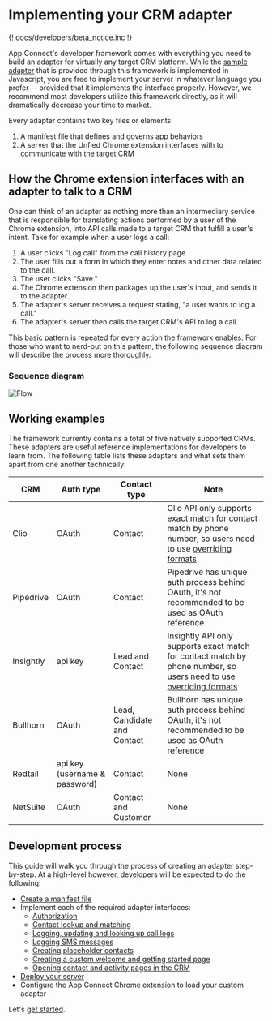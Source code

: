 # Implementing your CRM adapter

{! docs/developers/beta_notice.inc !}

App Connect's developer framework comes with everything you need to build an adapter for virtually any target CRM platform. While the [sample adapter](https://github.com/ringcentral/rc-unified-crm-extension/blob/FrameworkRefactor/src/adapters/testCRM/) that is provided through this framework is implemented in Javascript, you are free to implement your server in whatever language you prefer -- provided that it implements the interface properly. However, we recommend most developers utilize this framework directly, as it will dramatically decrease your time to market. 

Every adapter contains two key files or elements:

1. A manifest file that defines and governs app behaviors
2. A server that the Unfied Chrome extension interfaces with to communicate with the target CRM

## How the Chrome extension interfaces with an adapter to talk to a CRM

One can think of an adapter as nothing more than an intermediary service that is responsible for translating actions performed by a user of the Chrome extension, into API calls made to a target CRM that fulfill a user's intent. Take for example when a user logs a call:

1. A user clicks "Log call" from the call history page. 
2. The user fills out a form in which they enter notes and other data related to the call. 
3. The user clicks "Save." 
4. The Chrome extension then packages up the user's input, and sends it to the adapter.
5. The adapter's server receives a request stating, "a user wants to log a call."
6. The adapter's server then calls the target CRM's API to log a call. 

This basic pattern is repeated for every action the framework enables. For those who want to nerd-out on this pattern, the following sequence diagram will describe the process more thoroughly. 

### Sequence diagram

![Flow](../img/flow.png)

## Working examples

The framework currently contains a total of five natively supported CRMs. These adapters are useful reference implementations for developers to learn from. The following table lists these adapters and what sets them apart from one another technically:

| CRM | Auth type | Contact type | Note |
|-----|-----------|--------------|------|
|Clio|OAuth|Contact|Clio API only supports exact match for contact match by phone number, so users need to use [overriding formats](../users/phone-number-formats.md)|
|Pipedrive|OAuth|Contact|Pipedrive has unique auth process behind OAuth, it's not recommended to be used as OAuth reference|
|Insightly|api key|Lead and Contact|Insightly API only supports exact match for contact match by phone number, so users need to use [overriding formats](../users/phone-number-formats.md)|
|Bullhorn|OAuth|Lead, Candidate and Contact|Bullhorn has unique auth process behind OAuth, it's not recommended to be used as OAuth reference|
|Redtail|api key (username & password)|Contact|None|
|NetSuite|OAuth|Contact and Customer|None|

## Development process

This guide will walk you through the process of creating an adapter step-by-step. At a high-level however, developers will be expected to do the following:

* [Create a manifest file](manifest.md)
* Implement each of the required adapter interfaces:
    * [Authorization](auth.md)
    * [Contact lookup and matching](contact-matching.md)
    * [Logging, updating and looking up call logs](logging-calls.md)
    * [Logging SMS messages](logging-sms.md)
    * [Creating placeholder contacts](placeholder-contacts.md)
    * [Creating a custom welcome and getting started page](welcome-page.md)
    * [Opening contact and activity pages in the CRM](view-details.md)
* [Deploy your server](deploy.md)
* Configure the App Connect Chrome extension to load your custom adapter

Let's [get started](getting-started.md).

